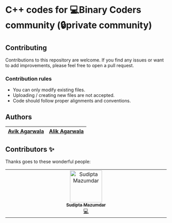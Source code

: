 # C++ codes for 💻Binary Coders community (🔒private community)

## Contributing
Contributions to this repository are welcome. If you find any issues or want to add improvements, please feel free to open a pull request.

### Contribution rules
- You can only modify existing files.
- Uploading / creating new files are not accepted.
- Code should follow proper alignments and conventions.

## Authors
| [Avik Agarwala](https://github.com/AvikAgarwala) | [Alik Agarwala](https://github.com/Alik-Agarwala) |
|---|---|

## Contributors ✨

Thanks goes to these wonderful people:

<!-- ALL-CONTRIBUTORS-LIST:START - Do not remove or modify this section -->
<!-- prettier-ignore-start -->
<!-- markdownlint-disable -->
<table>
  <tbody>
    <tr>
      <td align="center" valign="top" width="14.28%"><a href="https://github.com/sudiptamazumdar"><img src="https://avatars.githubusercontent.com/u/139207924?v=4?s=100" width="100px;" alt="Sudipta Mazumdar"/><br /><sub><b>Sudipta Mazumdar</b></sub></a><br /><a href="https://github.com/AvikAgarwala/C-Plus-Plus-Binary-Coders/commits?author=sudiptamazumdar" title="Code">💻</a></td>
    </tr>
  </tbody>
</table>

<!-- markdownlint-restore -->
<!-- prettier-ignore-end -->

<!-- ALL-CONTRIBUTORS-LIST:END -->
